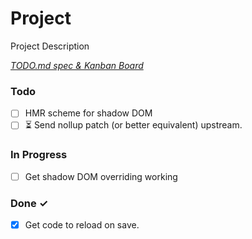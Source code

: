 # Project

Project Description

<em>[TODO.md spec & Kanban Board](https://bit.ly/3fCwKfM)</em>

### Todo

- [ ] HMR scheme for shadow DOM  
- [ ] ⏳ Send nollup patch (or better equivalent) upstream.  

### In Progress

- [ ] Get shadow DOM overriding working  

### Done ✓

- [x] Get code to reload on save.  

